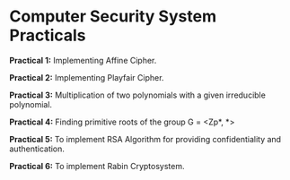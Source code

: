 # Computer Security System Practicals

**Practical 1:** Implementing Affine Cipher.

**Practical 2:** Implementing Playfair Cipher.

**Practical 3:** Multiplication of two polynomials with a given irreducible polynomial.

**Practical 4:** Finding primitive roots of the group G = <Zp*, *>

**Practical 5:** To implement RSA Algorithm for providing confidentiality and authentication.

**Practical 6:** To implement Rabin Cryptosystem.